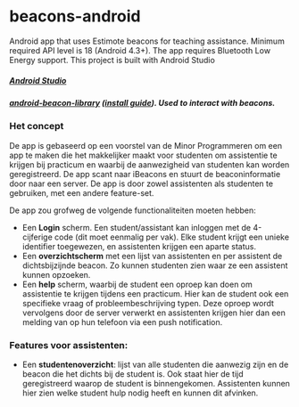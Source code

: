 beacons-android
===============

Android app that uses Estimote beacons for teaching assistance.
Minimum required API level is 18 (Android 4.3+). The app requires Bluetooth Low Energy support.
This project is built with Android Studio

##### [Android Studio](https://developer.android.com/sdk/installing/studio.html)
##### [android-beacon-library](https://github.com/AltBeacon/android-beacon-library) ([install guide](http://altbeacon.github.io/android-beacon-library/configure.html)). Used to interact with beacons. 

### Het concept
De app is gebaseerd op een voorstel van de Minor Programmeren om een app te maken die het makkelijker maakt voor studenten om assistentie te krijgen bij practicum en waarbij de aanwezigheid van studenten kan worden geregistreerd. De app scant naar iBeacons en stuurt de beaconinformatie door naar een server. De app is door zowel assistenten als studenten te gebruiken, met een andere feature-set.

De app zou grofweg de volgende functionaliteiten moeten hebben:
* Een **Login** scherm. Een student/assistant kan inloggen met de 4-cijferige code (dit moet eenmalig per vak). Elke student krijgt een unieke identifier toegewezen, en assistenten krijgen een aparte status.
* Een **overzichtscherm** met een lijst van assistenten en per assistent de dichtsbijzijnde beacon. Zo kunnen studenten zien waar ze een assistent kunnen opzoeken. 
* Een **help** scherm, waarbij de student een oproep kan doen om assistentie te krijgen tijdens een practicum. Hier kan de student ook een specifieke vraag of probleembeschrijving typen. Deze oproep wordt vervolgens door de server verwerkt en assistenten krijgen hier dan een melding van op hun telefoon via een push notification.

### Features voor assistenten:
* Een **studentenoverzicht**: lijst van alle studenten die aanwezig zijn en de beacon die het dichts bij de student is. Ook staat hier de tijd geregistreerd waarop de student is binnengekomen. Assistenten kunnen hier zien welke student hulp nodig heeft en kunnen dit afvinken.
